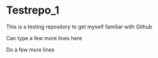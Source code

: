 # Testrepo_1
This is a testing repository to get myself familiar with Github

Can type a few more lines here

Do a few more lines
